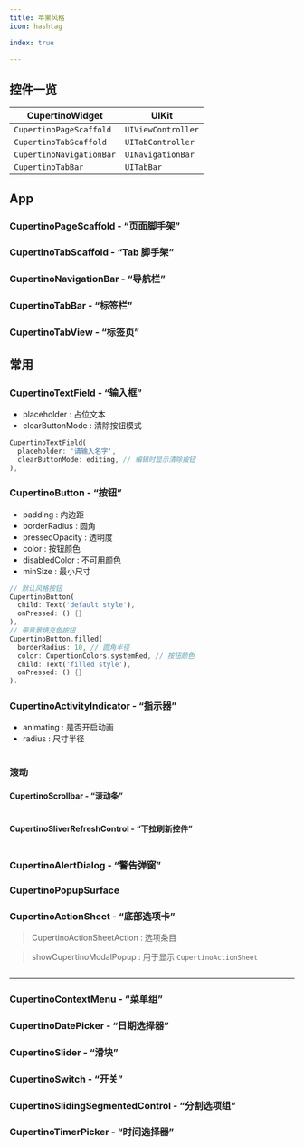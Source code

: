 ```yaml
---
title: 苹果风格
icon: hashtag

index: true

---
```


<!-- more -->

## 控件一览

| CupertinoWidget | UIKit 
| --- | ---
| `CupertinoPageScaffold`  | `UIViewController`
| `CupertinoTabScaffold`    | `UITabController`
| `CupertinoNavigationBar`  | `UINavigationBar`
| `CupertinoTabBar`         | `UITabBar`

## App

### CupertinoPageScaffold - “页面脚手架”

### CupertinoTabScaffold - “Tab 脚手架”

### CupertinoNavigationBar - “导航栏”

### CupertinoTabBar - “标签栏”

### CupertinoTabView - “标签页”

## 常用 

### CupertinoTextField - “输入框”

- placeholder : 占位文本
- clearButtonMode : 清除按钮模式

```dart
CupertinoTextField(
  placeholder: '请输入名字',
  clearButtonMode: editing, // 编辑时显示清除按钮
),
```

### CupertinoButton - “按钮”

- padding : 内边距
- borderRadius : 圆角
- pressedOpacity : 透明度
- color : 按钮颜色
- disabledColor : 不可用颜色
- minSize : 最小尺寸

```dart
// 默认风格按钮
CupertinoButton(
  child: Text('default style'),
  onPressed: () {}
),
// 带背景填充色按钮
CupertinoButton.filled(
  borderRadius: 10, // 圆角半径
  color: CupertionColors.systemRed, // 按钮颜色
  child: Text('filled style'),
  onPressed: () {}
).
```

### CupertinoActivityIndicator - “指示器”

- animating : 是否开启动画
- radius : 尺寸半径

```dart

```

### 滚动

#### CupertinoScrollbar - “滚动条”

```dart

```

#### CupertinoSliverRefreshControl - “下拉刷新控件”

```dart

```

### CupertinoAlertDialog - “警告弹窗”

### CupertinoPopupSurface

### CupertinoActionSheet - “底部选项卡”

> CupertinoActionSheetAction : 选项条目

> showCupertinoModalPopup : 用于显示 `CupertinoActionSheet`

```dart

```

------

### CupertinoContextMenu - “菜单组”

### CupertinoDatePicker - “日期选择器”

### CupertinoSlider - “滑块”

### CupertinoSwitch - “开关”

### CupertinoSlidingSegmentedControl - “分割选项组”

### CupertinoTimerPicker - “时间选择器”

